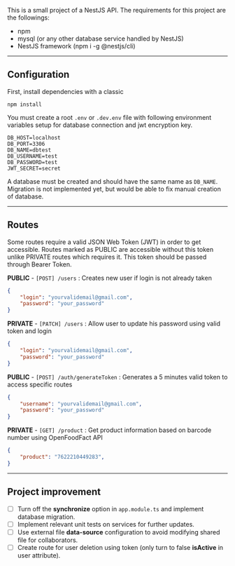 This is a small project of a NestJS API.
The requirements for this project are the followings:

- npm
- mysql (or any other database service handled by NestJS)
- NestJS framework (npm i -g @nestjs/cli)

---

## **Configuration**

First, install dependencies with a classic

`npm install`

You must create a root `.env` or `.dev.env` file with following environment variables setup for database connection and jwt encryption key.

```shell
DB_HOST=localhost
DB_PORT=3306
DB_NAME=dbtest
DB_USERNAME=test
DB_PASSWORD=test
JWT_SECRET=secret
```

A database must be created and should have the same name as `DB_NAME`.
Migration is not implemented yet, but would be able to fix manual creation of database.

---

## **Routes**

Some routes require a valid JSON Web Token (JWT) in order to get accessible.
Routes marked as PUBLIC are accessible without this token unlike PRIVATE routes which requires it.
This token should be passed through Bearer Token.

**PUBLIC** - `[POST] /users` : Creates new user if login is not already taken
```json
{
    "login": "yourvalidemail@gmail.com",
    "password": "your_password"
}
```


**PRIVATE** - `[PATCH] /users` : Allow user to update his password using valid token and login
```json
{
    "login": "yourvalidemail@gmail.com",
    "password": "your_password"
}
```


**PUBLIC** - `[POST] /auth/generateToken` : Generates a 5 minutes valid token to access specific routes
```json
{
    "username": "yourvalidemail@gmail.com",
    "password": "your_password"
}
```


**PRIVATE** - `[GET] /product` : Get product information based on barcode number using OpenFoodFact API
```json
{
    "product": "7622210449283",
}
```

---

## **Project improvement**

- [ ] Turn off the **synchronize** option in `app.module.ts` and implement database migration.
- [ ] Implement relevant unit tests on services for further updates.
- [ ] Use external file **data-source** configuration to avoid modifying shared file for collaborators.
- [ ] Create route for user deletion using token (only turn to false **isActive** in user attribute).